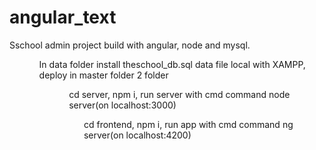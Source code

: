 # angular_text
Sschool admin project build with angular, node and mysql.
<ol><ul>In data folder install theschool_db.sql data file local with XAMPP, 
deploy in master folder 2 folder 
<ol>
<ul>cd server, npm i, run server with cmd command node server(on localhost:3000)
<ul>cd frontend, npm i, run app with cmd command ng server(on localhost:4200)
